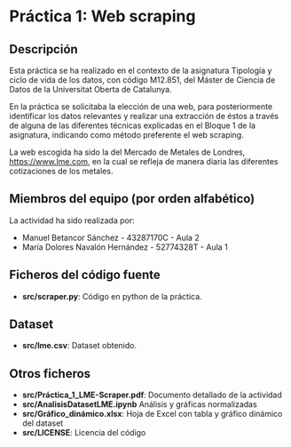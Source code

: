 # Práctica 1: Web scraping

## Descripción

Esta práctica se ha realizado en el contexto de la asignatura Tipología y ciclo de vida de los datos, con código M12.851, del Máster de Ciencia de Datos de la Universitat Oberta de Catalunya.

En la práctica se solicitaba la elección de una web, para posteriormente identificar los datos relevantes y realizar una extracción de éstos a través de alguna de las diferentes técnicas explicadas en el Bloque 1 de la asignatura, indicando como método preferente el web scraping.

La web escogida ha sido la del Mercado de Metales de Londres, https://www.lme.com, en la cual se refleja de manera diaria las diferentes cotizaciones de los metales.

## Miembros del equipo (por orden alfabético)

La actividad ha sido realizada por:

* Manuel Betancor Sánchez - 43287170C - Aula 2
* María Dolores Navalón Hernández - 52774328T - Aula 1

## Ficheros del código fuente

* **src/scraper.py**: Código en python de la práctica.

## Dataset

* **src/lme.csv**: Dataset obtenido.

## Otros ficheros

* **src/Práctica_1_LME-Scraper.pdf**: Documento detallado de la actividad
* **src/AnalisisDatasetLME.ipynb** Análisis y gráficas normalizadas 
* **src/Gráfico_dinámico.xlsx**: Hoja de Excel con tabla y gráfico dinámico del dataset
* **src/LICENSE**: Licencia del código
